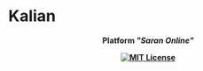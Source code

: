 # Kalian

<p align="center">
  <strong>Platform <em>"Saran Online"</em><strong>
</p>
<p align="center">
  <a href="https://github.com/pratamaizzat/Kalian/blob/main/LICENSE"><img src="https://img.shields.io/badge/License-MIT-yellow.svg" alt="MIT License"/></a>
</p>
